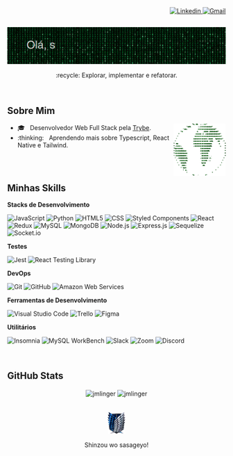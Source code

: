 <div align='right'>
 <a href="https://www.linkedin.com/in/johann-munzlinger/">
    <img alt="Linkedin" src="https://img.shields.io/badge/-Linkedin-blue?style=flat-square&logo=Linkedin&logoColor=white&link=https://www.linkedin.com/in/johann-munzlinger/" width="70px" height="20px"/>
  </a>
  <a href="mailto:jmlinger10@gmail.com">
    <img alt="Gmail" src="https://img.shields.io/badge/-Gmail-006bed?style=flat-square&logo=Gmail&logoColor=white&link=mailto:jmlinger10@gmail.com" width="70px" height="20px" />
  </a>
</div>

##
<div align='center'>
  <img src='./assets/welcome.gif' width="550px" height="85px" alt="css-in-readme">
  <p>:recycle:&nbsp;Explorar, implementar e refatorar.</p>
</div>

<br/>

## Sobre Mim

<div align="right">
  <img align="right" alt="GIF" src="./assets/code_world_github_colour.gif" width="120px" height="120px" />
  <ul align="left">
    <li>🎓 &nbsp; Desenvolvedor Web Full Stack pela <a href="https://www.betrybe.com/formacao-desenvolvimento-web">Trybe</a>.</li>
    <li>:thinking: &nbsp; Aprendendo mais sobre Typescript, React Native e Tailwind.</li>
  </ul>
</div>

<br/>
<br/>

## Minhas Skills

**Stacks de Desenvolvimento**

  ![JavaScript](https://img.shields.io/badge/-JavaScript-333333?style=flat&logo=javascript)
  ![Python](https://img.shields.io/badge/-Python-333333?style=flat&logo=python)
  ![HTML5](https://img.shields.io/badge/-HTML5-333333?style=flat&logo=HTML5)
  ![CSS](https://img.shields.io/badge/-CSS-333333?style=flat&logo=CSS3&logoColor=1572B6)
  ![Styled Components](https://img.shields.io/badge/-Styled%20Components-333333?style=flat&logo=styled-components)
  ![React](https://img.shields.io/badge/-React-333333?style=flat&logo=react)
  ![Redux](https://img.shields.io/badge/-Redux-333333?style=flat&logo=redux)
  ![MySQL](https://img.shields.io/badge/-MySQL-333333?style=flat&logo=mysql)
  ![MongoDB](https://img.shields.io/badge/-MongoDB-333333?style=flat&logo=mongodb)
  ![Node.js](https://img.shields.io/badge/-Node.js-333333?style=flat&logo=node.js)
  ![Express.js](https://img.shields.io/badge/-Express.js-333333?style=flat&logo=express)
  ![Sequelize](https://img.shields.io/badge/-Sequelize-333333?style=flat&logo=sequelize)
  ![Socket.io](https://img.shields.io/badge/-Socket.io-333333?style=flat&logo=socket.io)
  
**Testes**

  ![Jest](https://img.shields.io/badge/-Jest-333333?style=flat&logo=jest)
  ![React Testing Library](https://img.shields.io/badge/-RTL-333333?style=flat&logo=rtl)
  
**DevOps**

  ![Git](https://img.shields.io/badge/-Git-333333?style=flat&logo=git)
  ![GitHub](https://img.shields.io/badge/-GitHub-333333?style=flat&logo=github)
  ![Amazon Web Services](https://img.shields.io/badge/-AWS-333333?style=flat&logo=amazon-aws)
  <!-- ![Docker](https://img.shields.io/badge/-Docker-333333?style=flat&logo=docker) -->

**Ferramentas de Desenvolvimento**

  ![Visual Studio Code](https://img.shields.io/badge/-Visual%20Studio%20Code-333333?style=flat&logo=visual-studio-code&logoColor=007ACC)
  ![Trello](https://img.shields.io/badge/-Trello-333333?style=flat&logo=trello&logoColor=007ACC)
  ![Figma](https://img.shields.io/badge/-Figma-333333?style=flat&logo=figma&logoColor=007ACC)
  
**Utilitários**

 ![Insomnia](https://img.shields.io/badge/-Insomnia-333333?style=flat&logo=insomnia)
 ![MySQL WorkBench](https://img.shields.io/badge/-MySQL%20Workbench-333333?style=flat&logo=mysql)
 ![Slack](https://img.shields.io/badge/-Slack-333333?style=flat&logo=slack)
 ![Zoom](https://img.shields.io/badge/-Zoom-333333?style=flat&logo=zoom)
 ![Discord](https://img.shields.io/badge/-Discord-333333?style=flat&logo=discord)

<br/>

## GitHub Stats

<div align="center">
  <img align="center" width="380px" height="150px" src="https://github-readme-stats.vercel.app/api?username=jmlinger&count_private=true&show_icons=true&theme=highcontrast&icon_color=268bd2&title_color=268bd2" alt="jmlinger"/>
  <img align="center" width="380px" height="150px" coral src="https://github-readme-stats.vercel.app/api/top-langs/?username=jmlinger&layout=compact&theme=highcontrast&title_color=268bd2" alt="jmlinger" />
</div>

<br/>
<br/>

<div align='center'>
  <img src='./assets/scouting_legion_emblem-removebg.png' alt='Emblema da tropa de exploração' width='40px' height='50px'>
  <p>
    Shinzou wo sasageyo!
  </p>
</div>
